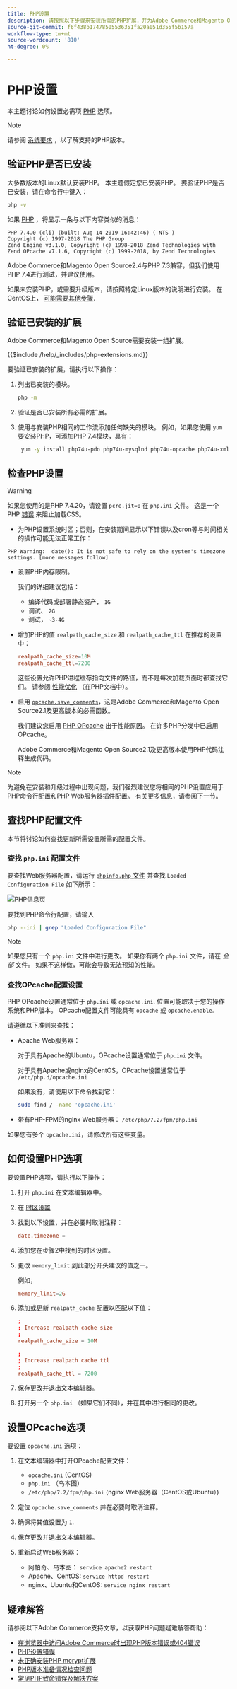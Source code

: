 ```yaml
---
title: PHP设置
description: 请按照以下步骤来安装所需的PHP扩展，并为Adobe Commerce和Magento Open Source的本地安装配置所需的PHP设置。
source-git-commit: f6f438b17478505536351fa20a051d355f5b157a
workflow-type: tm+mt
source-wordcount: '810'
ht-degree: 0%

---
```



# PHP设置

本主题讨论如何设置必需项 [PHP](https://glossary.magento.com/php) 选项。

>[!NOTE]
>
>请参阅 [系统要求](../system-requirements.md) ，以了解支持的PHP版本。

## 验证PHP是否已安装

大多数版本的Linux默认安装PHP。 本主题假定您已安装PHP。 要验证PHP是否已安装，请在命令行中键入：

```bash
php -v
```

如果 [PHP](https://glossary.magento.com/php) ，将显示一条与以下内容类似的消息：

```terminal
PHP 7.4.0 (cli) (built: Aug 14 2019 16:42:46) ( NTS )
Copyright (c) 1997-2018 The PHP Group
Zend Engine v3.1.0, Copyright (c) 1998-2018 Zend Technologies with Zend OPcache v7.1.6, Copyright (c) 1999-2018, by Zend Technologies
```

Adobe Commerce和Magento Open Source2.4与PHP 7.3兼容，但我们使用PHP 7.4进行测试，并建议使用。

如果未安装PHP，或需要升级版本，请按照特定Linux版本的说明进行安装。
在CentOS上， [可能需要其他步骤](https://wiki.centos.org/HowTos/php7).

## 验证已安装的扩展

Adobe Commerce和Magento Open Source需要安装一组扩展。

{{$include /help/_includes/php-extensions.md}}

要验证已安装的扩展，请执行以下操作：

1. 列出已安装的模块。

   ```bash
   php -m
   ```

1. 验证是否已安装所有必需的扩展。
1. 使用与安装PHP相同的工作流添加任何缺失的模块。 例如，如果您使用 `yum` 要安装PHP，可添加PHP 7.4模块，具有：

   ```bash
    yum -y install php74u-pdo php74u-mysqlnd php74u-opcache php74u-xml php74u-gd php74u-devel php74u-mysql php74u-intl php74u-mbstring php74u-bcmath php74u-json php74u-iconv php74u-soap
   ```

## 检查PHP设置

>[!WARNING]
>
>如果您使用的是PHP 7.4.20，请设置 `pcre.jit=0` 在 `php.ini` 文件。 这是一个PHP [错误](https://bugs.php.net/bug.php?id=81101) 来阻止加载CSS。

- 为PHP设置系统时区；否则，在安装期间显示以下错误以及cron等与时间相关的操作可能无法正常工作：

```terminal
PHP Warning:  date(): It is not safe to rely on the system's timezone settings. [more messages follow]
```

- 设置PHP内存限制。

   我们的详细建议包括：

   - 编译代码或部署静态资产， `1G`
   - 调试、 `2G`
   - 测试， `~3-4G`

- 增加PHP的值 `realpath_cache_size` 和 `realpath_cache_ttl` 在推荐的设置中：

   ```conf
   realpath_cache_size=10M
   realpath_cache_ttl=7200
   ```

   这些设置允许PHP进程缓存指向文件的路径，而不是每次加载页面时都查找它们。 请参阅 [性能优化](https://www.php.net/manual/en/ini.core.php) （在PHP文档中）。

- 启用 [`opcache.save_comments`](https://www.php.net/manual/en/opcache.configuration.php#ini.opcache.save-comments)，这是Adobe Commerce和Magento Open Source2.1及更高版本的必需函数。

   我们建议您启用 [PHP OPcache](https://www.php.net/manual/en/book.opcache.php) 出于性能原因。 在许多PHP分发中已启用OPcache。

   Adobe Commerce和Magento Open Source2.1及更高版本使用PHP代码注释生成代码。

>[!NOTE]
>
>为避免在安装和升级过程中出现问题，我们强烈建议您将相同的PHP设置应用于PHP命令行配置和PHP Web服务器插件配置。 有关更多信息，请参阅下一节。

## 查找PHP配置文件

本节将讨论如何查找更新所需设置所需的配置文件。

### 查找 `php.ini` 配置文件

要查找Web服务器配置，请运行 [`phpinfo.php` 文件](optional-software.md#create-phpinfophp) 并查找 `Loaded Configuration File` 如下所示：

![PHP信息页](../../assets/installation/config_phpini-webserver.png)

要找到PHP命令行配置，请输入

```bash
php --ini | grep "Loaded Configuration File"
```

>[!NOTE]
>
>如果您只有一个 `php.ini` 文件中进行更改。 如果你有两个 `php.ini` 文件，请在 *全部* 文件。 如果不这样做，可能会导致无法预知的性能。

### 查找OPcache配置设置

PHP OPcache设置通常位于 `php.ini` 或 `opcache.ini`. 位置可能取决于您的操作系统和PHP版本。 OPcache配置文件可能具有 `opcache` 或 `opcache.enable`.

请遵循以下准则来查找：

- Apache Web服务器：

   对于具有Apache的Ubuntu，OPcache设置通常位于 `php.ini` 文件。

   对于具有Apache或nginx的CentOS，OPcache设置通常位于 `/etc/php.d/opcache.ini`

   如果没有，请使用以下命令找到它：

   ```bash
   sudo find / -name 'opcache.ini'
   ```

- 带有PHP-FPM的nginx Web服务器： `/etc/php/7.2/fpm/php.ini`

如果您有多个 `opcache.ini`，请修改所有这些变量。

## 如何设置PHP选项

要设置PHP选项，请执行以下操作：

1. 打开 `php.ini` 在文本编辑器中。
1. 在 [时区设置](https://www.php.net/manual/en/timezones.php)
1. 找到以下设置，并在必要时取消注释：

   ```conf
   date.timezone =
   ```

1. 添加您在步骤2中找到的时区设置。

1. 更改 `memory_limit` 到此部分开头建议的值之一。

   例如，

   ```conf
   memory_limit=2G
   ```

1. 添加或更新 `realpath_cache` 配置以匹配以下值：

   ```conf
   ;
   ; Increase realpath cache size
   ;
   realpath_cache_size = 10M
   
   ;
   ; Increase realpath cache ttl
   ;
   realpath_cache_ttl = 7200
   ```

1. 保存更改并退出文本编辑器。

1. 打开另一个 `php.ini` （如果它们不同），并在其中进行相同的更改。

## 设置OPcache选项

要设置 `opcache.ini` 选项：

1. 在文本编辑器中打开OPcache配置文件：

   - `opcache.ini` (CentOS)
   - `php.ini` （乌本图）
   - `/etc/php/7.2/fpm/php.ini` (nginx Web服务器（CentOS或Ubuntu）)

1. 定位 `opcache.save_comments` 并在必要时取消注释。
1. 确保将其值设置为 `1`.
1. 保存更改并退出文本编辑器。
1. 重新启动Web服务器：

   - 阿帕奇、乌本图： `service apache2 restart`
   - Apache、CentOS: `service httpd restart`
   - nginx、Ubuntu和CentOS: `service nginx restart`

## 疑难解答

请参阅以下Adobe Commerce支持文章，以获取PHP问题疑难解答帮助：

- [在浏览器中访问Adobe Commerce时出现PHP版本错误或404错误](https://support.magento.com/hc/en-us/articles/360033117152-PHP-version-error-or-404-error-when-accessing-Magento-in-browser)
- [PHP设置错误](https://support.magento.com/hc/en-us/articles/360034599631-PHP-settings-errors)
- [未正确安装PHP mcrypt扩展](https://support.magento.com/hc/en-us/articles/360034280132-PHP-mcrypt-extension-not-installed-properly-)
- [PHP版本准备情况检查问题](https://support.magento.com/hc/en-us/articles/360033546411)
- [常见PHP致命错误及解决方案](https://support.magento.com/hc/en-us/articles/360030568432)
